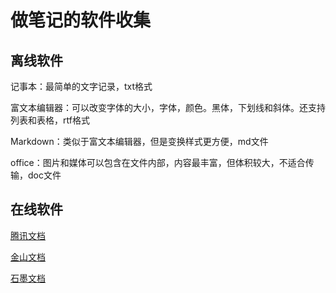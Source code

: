 # 做笔记的软件收集

## 离线软件

记事本：最简单的文字记录，txt格式

富文本编辑器：可以改变字体的大小，字体，颜色。黑体，下划线和斜体。还支持列表和表格，rtf格式

Markdown：类似于富文本编辑器，但是变换样式更方便，md文件

office：图片和媒体可以包含在文件内部，内容最丰富，但体积较大，不适合传输，doc文件



## 在线软件

[腾讯文档](https://docs.qq.com/desktop)

[金山文档](https://www.kdocs.cn/)

[石墨文档](https://shimo.im/desktop)